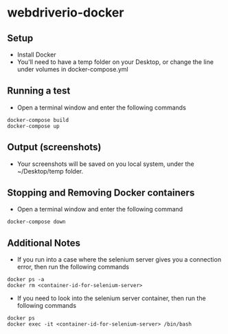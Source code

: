 # webdriverio-docker

## Setup 
- Install Docker
- You'll need to have a temp folder on your Desktop, or change the line under volumes in docker-compose.yml

## Running a test
- Open a terminal window and enter the following commands

```
docker-compose build
docker-compose up
```

## Output (screenshots)
- Your screenshots will be saved on you local system, under the ~/Desktop/temp folder.

## Stopping and Removing Docker containers
- Open a terminal window and enter the following command

```
docker-compose down
```

## Additional Notes
- If you run into a case where the selenium server gives you a connection error, then run the following commands

```
docker ps -a
docker rm <container-id-for-selenium-server>
```

- If you need to look into the selenium server container, then run the following commands

```
docker ps
docker exec -it <container-id-for-selenium-server> /bin/bash
```
